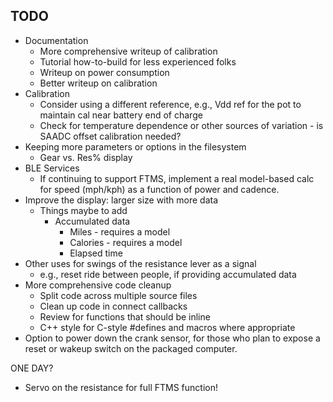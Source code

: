 ## TODO
- Documentation
  - More comprehensive writeup of calibration
  - Tutorial how-to-build for less experienced folks
  - Writeup on power consumption
  - Better writeup on calibration
- Calibration
  - Consider using a different reference, e.g., Vdd ref for the pot to maintain cal near battery end of charge
  - Check for temperature dependence or other sources of variation - is SAADC offset calibration needed?
- Keeping more parameters or options in the filesystem
  - Gear vs. Res% display
- BLE Services
  - If continuing to support FTMS, implement a real model-based calc for speed (mph/kph) as a function of power and cadence. 
- Improve the display: larger size with more data
  - Things maybe to add
    - Accumulated  data
      - Miles - requires a model
      - Calories - requires a model
      - Elapsed time
- Other uses for swings of the resistance lever as a signal
  - e.g., reset ride between people, if providing accumulated data
- More comprehensive code cleanup
  - Split code across multiple source files
  - Clean up code in connect callbacks
  - Review for functions that should be inline
  - C++ style for C-style #defines and macros where appropriate
- Option to power down the crank sensor, for those who plan to expose a reset or wakeup switch on the packaged computer.

ONE DAY?
- Servo on the resistance for full FTMS function!
